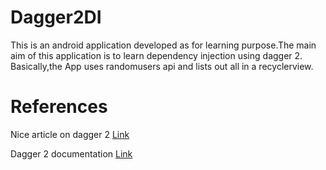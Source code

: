 # Dagger2DI

 This is an android application developed as for learning purpose.The main aim of this application is to learn dependency injection using dagger 2.
 Basically,the App uses randomusers api and lists out all in a recyclerview.
 

 # References
 
 Nice article on dagger 2 
 [Link](https://medium.com/@harivigneshjayapalan/dagger-2-for-android-beginners-dagger-2-part-i-f2de5564ab25)
 
 Dagger 2 documentation
 [Link](https://google.github.io/dagger/)
 
